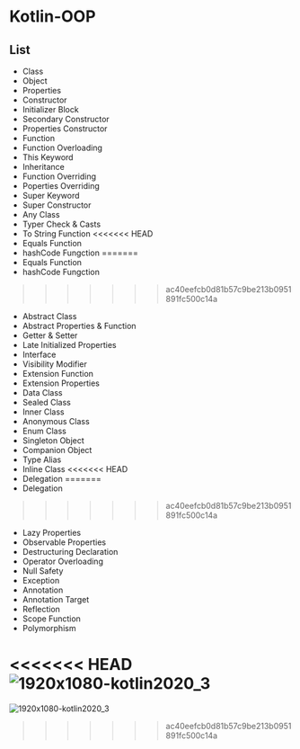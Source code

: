# Kotlin-OOP

## List

- Class
- Object
- Properties
- Constructor
- Initializer Block
- Secondary Constructor
- Properties Constructor
- Function
- Function Overloading
- This Keyword
- Inheritance
- Function Overriding
- Poperties Overriding
- Super Keyword
- Super Constructor
- Any Class
- Typer Check & Casts
- To String Function
<<<<<<< HEAD
- Equals Function
- hashCode Fungction
=======
- Equals Function 
- hashCode Fungction 
>>>>>>> ac40eefcb0d81b57c9be213b0951891fc500c14a
- Abstract Class
- Abstract Properties & Function
- Getter & Setter
- Late Initialized Properties
- Interface
- Visibility Modifier
- Extension Function
- Extension Properties
- Data Class
- Sealed Class
- Inner Class
- Anonymous Class
- Enum Class
- Singleton Object
- Companion Object
- Type Alias
- Inline Class
<<<<<<< HEAD
- Delegation
=======
- Delegation 
>>>>>>> ac40eefcb0d81b57c9be213b0951891fc500c14a
- Lazy Properties
- Observable Properties
- Destructuring Declaration
- Operator Overloading
- Null Safety
- Exception
- Annotation
- Annotation Target
- Reflection
- Scope Function
- Polymorphism




<<<<<<< HEAD
![1920x1080-kotlin2020_3](https://user-images.githubusercontent.com/59316805/120331635-2dcd6900-c318-11eb-8d82-ceb7c7c9f24e.png)
=======
![1920x1080-kotlin2020_3](https://user-images.githubusercontent.com/59316805/120331635-2dcd6900-c318-11eb-8d82-ceb7c7c9f24e.png)
>>>>>>> ac40eefcb0d81b57c9be213b0951891fc500c14a
